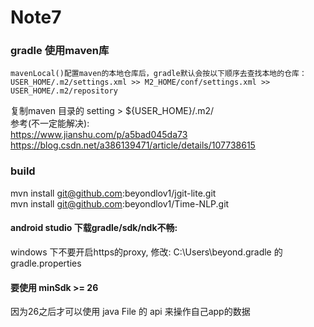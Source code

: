 # Note7

### gradle 使用maven库
```
mavenLocal()配置maven的本地仓库后，gradle默认会按以下顺序去查找本地的仓库：USER_HOME/.m2/settings.xml >> M2_HOME/conf/settings.xml >> USER_HOME/.m2/repository
```
复制maven 目录的 setting >  ${USER_HOME}/.m2/  
参考(不一定能解决):  
https://www.jianshu.com/p/a5bad045da73  
https://blog.csdn.net/a386139471/article/details/107738615  

###  build  
mvn install git@github.com:beyondlov1/jgit-lite.git  
mvn install git@github.com:beyondlov1/Time-NLP.git  

#### android studio 下载gradle/sdk/ndk不畅:
windows 下不要开启https的proxy,  修改: C:\Users\beyond\.gradle 的 gradle.properties

#### 要使用 minSdk >= 26
因为26之后才可以使用 java File 的 api 来操作自己app的数据